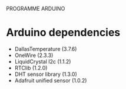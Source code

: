 PROGRAMME ARDUINO

# Arduino dependencies

* DallasTemperature (3.7.6)
* OneWire (2.3.3)
* LiquidCrystal I2c (1.1.2)
* RTClib (1.2.0)
* DHT sensor library (1.3.0)
* Adafruit unified sensor (1.0.2)